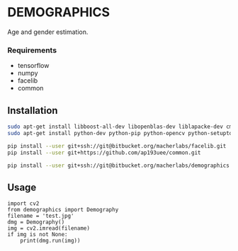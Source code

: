 # DEMOGRAPHICS #

Age and gender estimation.

### Requirements ###

* tensorflow
* numpy
* facelib
* common

## Installation ##
```sh
sudo apt-get install libboost-all-dev libopenblas-dev liblapacke-dev cmake build-essential
sudo apt-get install python-dev python-pip python-opencv python-setuptools #python-opencv

pip install --user git+ssh://git@bitbucket.org/macherlabs/facelib.git
pip install --user git+https://github.com/ap193uee/common.git

pip install --user git+ssh://git@bitbucket.org/macherlabs/demographics.git
```
## Usage ##
    
    import cv2
    from demographics import Demography
    filename = 'test.jpg'
    dmg = Demography()
    img = cv2.imread(filename)
    if img is not None:
        print(dmg.run(img))